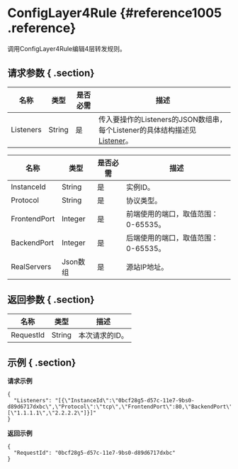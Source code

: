 # ConfigLayer4Rule {#reference1005 .reference}

调用ConfigLayer4Rule编辑4层转发规则。

## 请求参数 { .section}

|名称|类型|是否必需|描述|
|--|--|----|--|
|Listeners|String|是|传入要操作的Listeners的JSON数组串，每个Listener的具体结构描述见[Listener](#)。|

|名称|类型|是否必需|描述|
|--|--|----|--|
|InstanceId|String|是|实例ID。|
|Protocol|String|是|协议类型。|
|FrontendPort|Integer|是|前端使用的端口，取值范围：0-65535。|
|BackendPort|Integer|是|后端使用的端口，取值范围：0-65535。|
|RealServers|Json数组|是|源站IP地址。|

## 返回参数 { .section}

|名称|类型|描述|
|--|--|--|
|RequestId|String|本次请求的ID。|

## 示例 { .section}

**请求示例**

```
{
  "Listeners": "[{\"InstanceId\":\"0bcf28g5-d57c-11e7-9bs0-d89d6717dxbc\",\"Protocol\":\"tcp\",\"FrontendPort\":80,\"BackendPort\":5,\"RealServers\":[\"1.1.1.1\",\"2.2.2.2\"]}]"
}

```

**返回示例**

```
{
  "RequestId": "0bcf28g5-d57c-11e7-9bs0-d89d6717dxbc"
}

```

